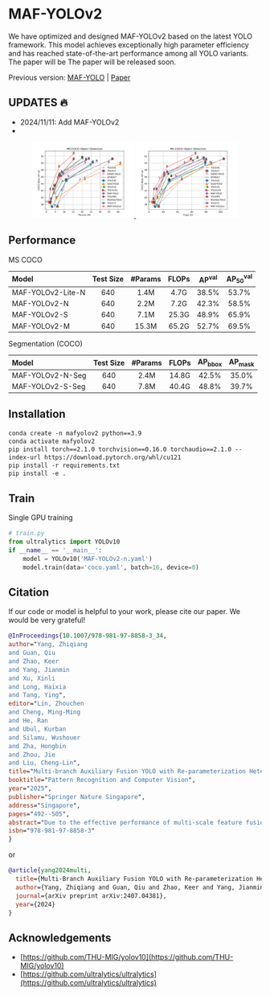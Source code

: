 # MAF-YOLOv2
We have optimized and designed MAF-YOLOv2 based on the latest YOLO framework. This model achieves exceptionally high parameter efficiency and has reached state-of-the-art performance among all YOLO variants. The paper will be The paper will be released soon.

Previous version: [MAF-YOLO](https://github.com/yang-0201/MAF-YOLO) | [Paper](https://arxiv.org/abs/2407.04381)
## UPDATES 🔥
- 2024/11/11: Add MAF-YOLOv2
- 
<div align="center">
    <a href="./">
        <img src="./result/MAF-YOLOv2.png" width="40%"/>
        <img src="./result/MAF-YOLOv2-G.png" width="40%"/>
    </a>
</div>


## Performance
MS COCO

| Model             | Test Size | #Params | FLOPs | AP<sup>val</sup> | AP<sub>50</sub><sup>val</sup> | 
|:------------------|:----:|:-------:|:-----:|:----------------:|:-----------------------------:|
| MAF-YOLOv2-Lite-N |   640  |  1.4M   | 4.7G  |      38.5%       |             53.7%             |  
| MAF-YOLOv2-N      |   640  |  2.2M   | 7.2G  |      42.3%       |             58.5%             | 
| MAF-YOLOv2-S      |   640  |  7.1M   | 25.3G |      48.9%       |             65.9%             | 
| MAF-YOLOv2-M      |   640  |  15.3M  | 65.2G |      52.7%       |             69.5%             | 

Segmentation (COCO)

| Model            | Test Size | #Params | FLOPs | AP<sub>bbox</sub> | AP<sub>mask</sub> | 
|:-----------------|:----:|:-------:|:-----:|:-----------------:|:-----------------:|
| MAF-YOLOv2-N-Seg |   640  |  2.4M   | 14.8G |       42.5%       |       35.0%       | 
| MAF-YOLOv2-S-Seg |   640  |  7.8M   | 40.4G |       48.8%       |       39.7%       | 


## Installation

```
conda create -n mafyolov2 python==3.9
conda activate mafyolov2
pip install torch==2.1.0 torchvision==0.16.0 torchaudio==2.1.0 --index-url https://download.pytorch.org/whl/cu121
pip install -r requirements.txt
pip install -e .
```

## Train
Single GPU training
```python
# train.py
from ultralytics import YOLOv10
if __name__ == '__main__':
    model = YOLOv10('MAF-YOLOv2-n.yaml')
    model.train(data='coco.yaml', batch=16, device=0)

```


## Citation

If our code or model is helpful to your work, please cite our paper. We would be very grateful!
```BibTeX
@InProceedings{10.1007/978-981-97-8858-3_34,
author="Yang, Zhiqiang
and Guan, Qiu
and Zhao, Keer
and Yang, Jianmin
and Xu, Xinli
and Long, Haixia
and Tang, Ying",
editor="Lin, Zhouchen
and Cheng, Ming-Ming
and He, Ran
and Ubul, Kurban
and Silamu, Wushouer
and Zha, Hongbin
and Zhou, Jie
and Liu, Cheng-Lin",
title="Multi-branch Auxiliary Fusion YOLO with Re-parameterization Heterogeneous Convolutional for Accurate Object Detection",
booktitle="Pattern Recognition and Computer Vision",
year="2025",
publisher="Springer Nature Singapore",
address="Singapore",
pages="492--505",
abstract="Due to the effective performance of multi-scale feature fusion, Path Aggregation FPN (PAFPN) is widely employed in YOLO detectors. However, it cannot efficiently and adaptively integrate high-level semantic information with low-level spatial information simultaneously. We propose a new model named MAF-YOLO in this paper, which is a novel object detection framework with a versatile neck named Multi-Branch Auxiliary FPN (MAFPN). Within MAFPN, the Superficial Assisted Fusion (SAF) module is designed to combine the output of the backbone with the neck, preserving an optimal level of shallow information to facilitate subsequent learning. Meanwhile, the Advanced Assisted Fusion (AAF) module deeply embedded within the neck conveys a more diverse range of gradient information to the output layer. Furthermore, our proposed Re-parameterized Heterogeneous Efficient Layer Aggregation Network (RepHELAN) module ensures that both the overall model architecture and convolutional design embrace the utilization of heterogeneous large convolution kernels. Therefore, this guarantees the preservation of information related to small targets while simultaneously achieving the multi-scale receptive field. Finally, taking the nano version of MAF-YOLO for example, it can achieve 42.4{\%} AP on COCO with only 3.76M learnable parameters and 10.51G FLOPs, and approximately outperforms YOLOv8n by about 5.1{\%}. The source code of this work is available at: https://github.com/yang-0201/MAF-YOLO.",
isbn="978-981-97-8858-3"
}
```
or

```BibTeX
@article{yang2024multi,
  title={Multi-Branch Auxiliary Fusion YOLO with Re-parameterization Heterogeneous Convolutional for accurate object detection},
  author={Yang, Zhiqiang and Guan, Qiu and Zhao, Keer and Yang, Jianmin and Xu, Xinli and Long, Haixia and Tang, Ying},
  journal={arXiv preprint arXiv:2407.04381},
  year={2024}
}
```

## Acknowledgements
* [https://github.com/THU-MIG/yolov10](https://github.com/THU-MIG/yolov10)
* [https://github.com/ultralytics/ultralytics](https://github.com/ultralytics/ultralytics)

